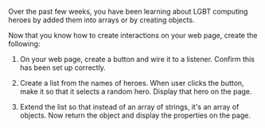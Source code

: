 Over the past few weeks, you have been learning about LGBT computing heroes by added them into arrays or by creating objects.

Now that you know how to create interactions on your web page, create the following:

1. On your web page, create a button and wire it to a listener. Confirm this has been set up correctly.


2. Create a list from the names of heroes. When user clicks the button, make it so that it selects a random hero. Display that hero on the page.


3. Extend the list so that instead of an array of strings, it's an array of objects. Now return the object and display the properties on the page.
